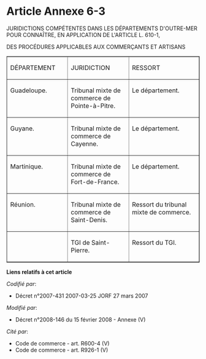 # Article Annexe 6-3

JURIDICTIONS COMPÉTENTES DANS LES DÉPARTEMENTS D'OUTRE-MER POUR CONNAÎTRE, EN APPLICATION DE L'ARTICLE L. 610-1,

DES PROCÉDURES APPLICABLES AUX COMMERÇANTS ET ARTISANS

<table cellspacing="1" cellpadding="0" width="718" align="center" border="1">
  <tbody>
    <tr>
      <td width="189">

DÉPARTEMENT

</td>
      <td width="227">

JURIDICTION

</td>
      <td width="302">

RESSORT

</td>
    </tr>
    <tr>
      <td valign="top" width="189">

Guadeloupe.

</td>
      <td valign="top" width="227">

Tribunal mixte de commerce de Pointe-à-Pitre.

</td>
      <td valign="top" width="302">

Le département.

</td>
    </tr>
    <tr>
      <td width="189" valign="top">

Guyane.

</td>
      <td valign="top" width="227">

Tribunal mixte de commerce de Cayenne.

</td>
      <td width="302" valign="top">

Le département.

</td>
    </tr>
    <tr>
      <td valign="top" width="189">

Martinique.

</td>
      <td width="227" valign="top">

Tribunal mixte de commerce de Fort-de-France.

</td>
      <td width="302" valign="top">

Le département.

</td>
    </tr>
    <tr>
      <td valign="top" width="189">

Réunion.

</td>
      <td width="227" valign="top">

Tribunal mixte de commerce de Saint-Denis.

</td>
      <td width="302" valign="top">

Ressort du tribunal mixte de commerce.

</td>
    </tr>
    <tr>
      <td valign="top" width="189">
      </td><td valign="top" width="227">

TGI de Saint-Pierre.

</td>
      <td width="302" valign="top">

Ressort du TGI.

</td>
    </tr>
  </tbody>
</table>

**Liens relatifs à cet article**

_Codifié par_:

  - Décret n°2007-431 2007-03-25 JORF 27 mars 2007

_Modifié par_:

  - Décret n°2008-146 du 15 février 2008 -  Annexe (V)

_Cité par_:

  - Code de commerce - art. R600-4 (V)
  - Code de commerce - art. R926-1 (V)
